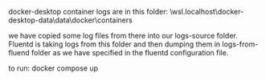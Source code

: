 docker-desktop container logs are in this folder:
\\wsl.localhost\docker-desktop-data\data\docker\containers

we have copied some log files from there into our logs-source folder.
Fluentd is taking logs from this folder and then dumping them in logs-from-fluend folder as we have specified in the fluentd configuration file.

to run:
docker compose up